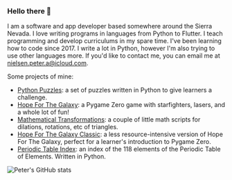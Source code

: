 ### Hello there 👋

I am a software and app developer based somewhere around the Sierra Nevada. I love writing programs in languages from Python to Flutter. I teach programming and develop curriculums in my spare time. I've been learning how to code since 2017. I write a lot in Python, however I'm also trying to use other languages more. If you'd like to contact me, you can email me at [nielsen.peter.a@icloud.com](mailto:nielsen.peter.a@icloud.com).

Some projects of mine:
- [Python Puzzles](https://github.com/peternielsen112/puzzles): a set of puzzles written in Python to give learners a challenge.
- [Hope For The Galaxy](https://github.com/peternielsen112/hopeforthegalaxy): a Pygame Zero game with starfighters, lasers, and a whole lot of fun!
- [Mathematical Transformations](https://github.com/peternielsen112/mathematical-transformations): a couple of little math scripts for dilations, rotations, etc of triangles.
- [Hope For The Galaxy Classic](https://github.com/peternielsen112/hftgclassic): a less resource-intensive version of Hope For The Galaxy, perfect for a learner's introduction to Pygame Zero.
- [Periodic Table Index](https://github.com/peternielsen112/periodictableindex): an index of the 118 elements of the Periodic Table of Elements. Written in Python.

![Peter's GitHub stats](https://github-readme-stats.vercel.app/api?username=peternielsen112&show_icons=true&theme=dark)
